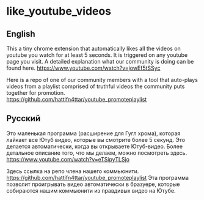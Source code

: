 # like_youtube_videos
## English
This a tiny chrome extension that automatically likes all the videos on youtube you watch for at least 5 seconds.
It is triggered on any youtube page you visit.
A detailed explanation what our community is doing can be found here. https://www.youtube.com/watch?v=jowEf5tSSyc

Here is a repo of one of our community members with a tool that auto-plays videos from a playlist comprised of truthful videos the community puts together for promotion.
https://github.com/hattifn4ttar/youtube_promoteplaylist

## Русский
Это маленькая программа (расширение для Гугл хрома), которая лайкает все Ютуб видео, которые вы смотрите более 5 секунд.
Это делается автоматически, когда вы открываете Ютуб-видео.
Более детальное описание того, что мы делаем, можно посмотреть здесь. https://www.youtube.com/watch?v=eTSipyTLSjo

Здесь ссылка на репо члена нашего коммьюнити. https://github.com/hattifn4ttar/youtube_promoteplaylist
Эта программа позволит проигрывать видео автоматически в бразуере, которые собираются нашим коммьюнити из правдивых видео на Ютубе.
